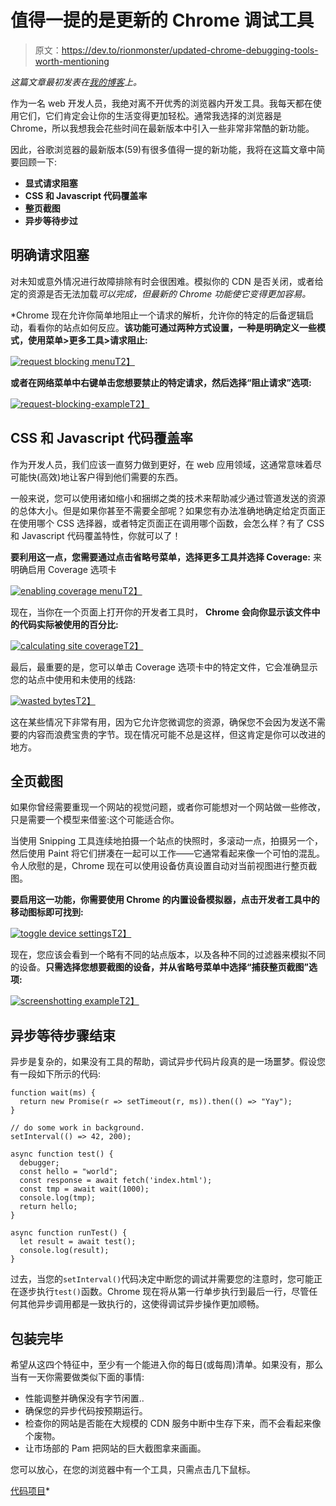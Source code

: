 # 值得一提的是更新的 Chrome 调试工具

> 原文：<https://dev.to/rionmonster/updated-chrome-debugging-tools-worth-mentioning>

*这篇文章最初发表在[我的博客](http://rion.io)上。*

作为一名 web 开发人员，我绝对离不开优秀的浏览器内开发工具。我每天都在使用它们，它们肯定会让你的生活变得更加轻松。通常我选择的浏览器是 Chrome，所以我想我会花些时间在最新版本中引入一些非常非常酷的新功能。

因此，谷歌浏览器的最新版本(59)有很多值得一提的新功能，我将在这篇文章中简要回顾一下:

*   **显式请求阻塞**
*   **CSS 和 Javascript 代码覆盖率**
*   **整页截图**
*   **异步等待步过**

## 明确请求阻塞

对未知或意外情况进行故障排除有时会很困难。模拟你的 CDN 是否关闭，或者给定的资源是否无法加载*可以完成，但最新的 Chrome 功能使它变得更加容易。*

 *Chrome 现在允许你简单地阻止一个请求的解析，允许你的特定的后备逻辑启动，看看你的站点如何反应。**该功能可通过两种方式设置，一种是明确定义一些模式，使用菜单>更多工具>请求阻止:**

[![request blocking menu](img/4f1f4bd5de48bd6ae385c09b45361d12.png)T2】](https://res.cloudinary.com/practicaldev/image/fetch/s--yw97iuJY--/c_limit%2Cf_auto%2Cfl_progressive%2Cq_auto%2Cw_880/https://rion.io/conteimg/2017/06/request-blocking-menu.PNG)

**或者在网络菜单中右键单击您想要禁止的特定请求，然后选择“阻止请求”选项:**

[![request-blocking-example](img/741a6f9461c4ce7ed1772771c9cadf06.png)T2】](https://res.cloudinary.com/practicaldev/image/fetch/s--huzCrf2w--/c_limit%2Cf_auto%2Cfl_progressive%2Cq_66%2Cw_880/https://rion.io/conteimg/2017/06/request-blocking.gif)

## CSS 和 Javascript 代码覆盖率

作为开发人员，我们应该一直努力做到更好，在 web 应用领域，这通常意味着尽可能快(高效)地让客户得到他们需要的东西。

一般来说，您可以使用诸如缩小和捆绑之类的技术来帮助减少通过管道发送的资源的总体大小。但是如果你甚至不需要全部呢？如果您有办法准确地确定给定页面正在使用哪个 CSS 选择器，或者特定页面正在调用哪个函数，会怎么样？有了 CSS 和 Javascript 代码覆盖特性，你就可以了！

**要利用这一点，您需要通过点击省略号菜单，选择更多工具并选择 Coverage:** 来明确启用 Coverage 选项卡

[![enabling coverage menu](img/c637fac8da2a347c94b741355c861cce.png)T2】](https://res.cloudinary.com/practicaldev/image/fetch/s--B7WCj0Fi--/c_limit%2Cf_auto%2Cfl_progressive%2Cq_auto%2Cw_880/https://rion.io/conteimg/2017/06/coverage-menu.PNG)

现在，当你在一个页面上打开你的开发者工具时， **Chrome 会向你显示该文件中的代码实际被使用的百分比:**

[![calculating site coverage](img/1ea0a3d73e7163e3f78b877eeee6c754.png)T2】](https://res.cloudinary.com/practicaldev/image/fetch/s--yrhMoByL--/c_limit%2Cf_auto%2Cfl_progressive%2Cq_66%2Cw_880/https://rion.io/conteimg/2017/06/site-coverage.gif)

最后，最重要的是，您可以单击 Coverage 选项卡中的特定文件，它会准确显示您的站点中使用和未使用的线路:

[![wasted bytes](img/f8ed387e0812bada262e106095ade499.png)T2】](https://res.cloudinary.com/practicaldev/image/fetch/s--cGI2hExW--/c_limit%2Cf_auto%2Cfl_progressive%2Cq_auto%2Cw_880/https://rion.io/conteimg/2017/06/used-and-unused.PNG)

这在某些情况下非常有用，因为它允许您微调您的资源，确保您不会因为发送不需要的内容而浪费宝贵的字节。现在情况可能不总是这样，但这肯定是你可以改进的地方。

## 全页截图

如果你曾经需要重现一个网站的视觉问题，或者你可能想对一个网站做一些修改，只是需要一个模型来借鉴:这个可能适合你。

当使用 Snipping 工具连续地拍摄一个站点的快照时，多滚动一点，拍摄另一个，然后使用 Paint 将它们拼凑在一起可以工作——它通常看起来像一个可怕的混乱。令人欣慰的是，Chrome 现在可以使用设备仿真设置自动对当前视图进行整页截图。

**要启用这一功能，你需要使用 Chrome 的内置设备模拟器，点击开发者工具中的移动图标即可找到:**

[![toggle device settings](img/bea985cfc77ae1bfc1559de92c9da041.png)T2】](https://res.cloudinary.com/practicaldev/image/fetch/s--cV8tVwc9--/c_limit%2Cf_auto%2Cfl_progressive%2Cq_auto%2Cw_880/https://rion.io/conteimg/2017/06/toggle-device.PNG)

现在，您应该会看到一个略有不同的站点版本，以及各种不同的过滤器来模拟不同的设备。**只需选择您想要截图的设备，并从省略号菜单中选择“捕获整页截图”选项:**

[![screenshotting example](img/de27b829f181df00fbea82e109428619.png)T2】](https://res.cloudinary.com/practicaldev/image/fetch/s--hQ_WnxpT--/c_limit%2Cf_auto%2Cfl_progressive%2Cq_66%2Cw_880/https://rion.io/conteimg/2017/06/screenshot-example.gif)

## 异步等待步骤结束

异步是复杂的，如果没有工具的帮助，调试异步代码片段真的是一场噩梦。假设您有一段如下所示的代码:

```
function wait(ms) {
  return new Promise(r => setTimeout(r, ms)).then(() => "Yay");
}

// do some work in background.
setInterval(() => 42, 200);

async function test() {
  debugger;
  const hello = "world";
  const response = await fetch('index.html');
  const tmp = await wait(1000);
  console.log(tmp);
  return hello;
}

async function runTest() {
  let result = await test();
  console.log(result);
} 
```

过去，当您的`setInterval()`代码决定中断您的调试并需要您的注意时，您可能正在逐步执行`test()`函数。Chrome 现在将从第一行单步执行到最后一行，尽管任何其他异步调用都是一致执行的，这使得调试异步操作更加顺畅。

## 包装完毕

希望从这四个特征中，至少有一个能进入你的每日(或每周)清单。如果没有，那么当有一天你需要做类似下面的事情:

*   性能调整并确保没有字节闲置..
*   确保您的异步代码按预期运行。
*   检查你的网站是否能在大规模的 CDN 服务中断中生存下来，而不会看起来像个废物。
*   让市场部的 Pam 把网站的巨大截图拿来画画。

您可以放心，在您的浏览器中有一个工具，只需点击几下鼠标。

[代码项目](http://www.codeproject.com)*